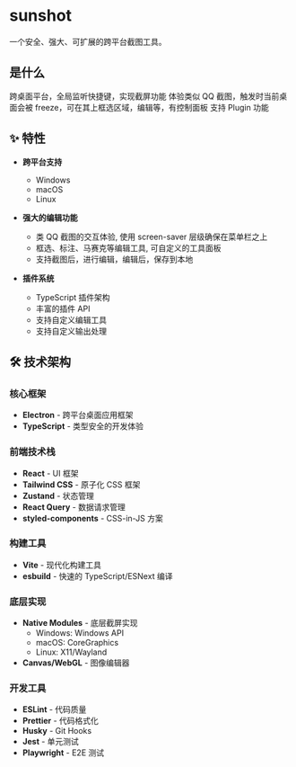 # sunshot

一个安全、强大、可扩展的跨平台截图工具。

## 是什么

跨桌面平台，全局监听快捷键，实现截屏功能
体验类似 QQ 截图，触发时当前桌面会被 freeze，可在其上框选区域，编辑等，有控制面板
支持 Plugin 功能

## ✨ 特性

- **跨平台支持**
  - Windows
  - macOS 
  - Linux

- **强大的编辑功能** 
  - 类 QQ 截图的交互体验, 使用 screen-saver 层级确保在菜单栏之上
  - 框选、标注、马赛克等编辑工具, 可自定义的工具面板
  - 支持截图后，进行编辑，编辑后，保存到本地

- **插件系统**
  - TypeScript 插件架构
  - 丰富的插件 API
  - 支持自定义编辑工具
  - 支持自定义输出处理

## 🛠 技术架构

### 核心框架
- **Electron** - 跨平台桌面应用框架
- **TypeScript** - 类型安全的开发体验

### 前端技术栈
- **React** - UI 框架
- **Tailwind CSS** - 原子化 CSS 框架
- **Zustand** - 状态管理
- **React Query** - 数据请求管理
- **styled-components** - CSS-in-JS 方案

### 构建工具
- **Vite** - 现代化构建工具
- **esbuild** - 快速的 TypeScript/ESNext 编译

### 底层实现
- **Native Modules** - 底层截屏实现
  - Windows: Windows API
  - macOS: CoreGraphics
  - Linux: X11/Wayland
- **Canvas/WebGL** - 图像编辑器

### 开发工具
- **ESLint** - 代码质量
- **Prettier** - 代码格式化
- **Husky** - Git Hooks
- **Jest** - 单元测试
- **Playwright** - E2E 测试
